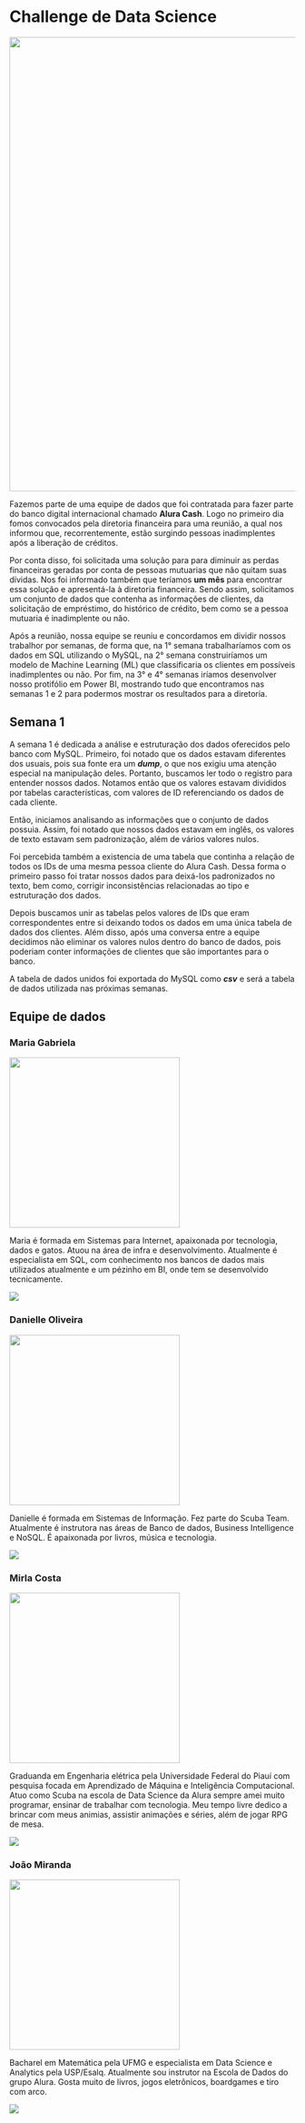 # Challenge de Data Science

<div align="center">
<img src="https://i.imgur.com/oxab3uu.png" width="800px" />
</div>

Fazemos parte de uma equipe de dados que foi contratada para fazer parte do banco digital internacional chamado **Alura Cash**. Logo no primeiro dia fomos convocados pela diretoria financeira para uma reunião, a qual nos informou que, recorrentemente, estão surgindo pessoas inadimplentes após a liberação de créditos.

Por conta disso, foi solicitada uma solução para para diminuir as perdas financeiras geradas por conta de pessoas mutuarias que não quitam suas dívidas. Nos foi informado também que teríamos **um mês** para encontrar essa solução e apresentá-la à diretoria financeira. Sendo assim, solicitamos um conjunto de dados que contenha as informações de clientes, da solicitação de empréstimo, do histórico de crédito, bem como se a pessoa mutuaria é inadimplente ou não.

Após a reunião, nossa equipe se reuniu e concordamos em dividir nossos trabalhor por semanas, de forma que, na 1° semana trabalharíamos com os dados em SQL utilizando o MySQL, na 2° semana construiríamos um modelo de Machine Learning (ML) que classificaria os clientes em possíveis inadimplentes ou não. Por fim, na 3° e 4° semanas iríamos desenvolver nosso protifólio em Power BI, mostrando tudo que encontramos nas semanas 1 e 2 para podermos mostrar os resultados para a diretoria.

## Semana 1

A semana 1 é dedicada a análise e estruturação dos dados oferecidos pelo banco com MySQL. Primeiro, foi notado que os dados estavam diferentes dos usuais, pois sua fonte era um ***dump***, o que nos exigiu uma atenção especial na manipulação deles. Portanto, buscamos ler todo o registro para entender nossos dados. Notamos então que os valores estavam divididos por tabelas características, com valores de ID referenciando os dados de cada cliente.

Então, iniciamos analisando as informações que o conjunto de dados possuia. Assim, foi notado que nossos dados estavam em inglês, os valores de texto estavam sem padronização, além de vários valores nulos.

Foi percebida também a existencia de uma tabela que continha a relação de todos os IDs de uma mesma pessoa cliente do Alura Cash. Dessa forma o primeiro passo foi tratar nossos dados para deixá-los padronizados no texto, bem como, corrigir inconsistências relacionadas ao tipo e estruturação dos dados.

Depois buscamos unir as tabelas pelos valores de IDs que eram correspondentes entre si deixando todos os dados em uma única tabela de dados dos clientes. Além disso, após uma conversa entre a equipe decidimos não eliminar os valores nulos dentro do banco de dados, pois poderiam conter informações de clientes que são importantes para o banco.

A tabela de dados unidos foi exportada do MySQL como ***csv*** e será a tabela de dados utilizada nas próximas semanas.
## Equipe de dados

### Maria Gabriela

<div align="left">
<img src="https://i.imgur.com/z7wOCI9.png" width="300px" />
</div>

Maria é formada em Sistemas para Internet, apaixonada por tecnologia, dados e gatos. Atuou na área de infra e desenvolvimento. Atualmente é especialista em SQL, com conhecimento nos bancos de dados mais utilizados atualmente e um pézinho em BI, onde tem se desenvolvido tecnicamente.

<a href="https://www.linkedin.com/in/mariagcoliva/" target="_blank"><img src="https://img.shields.io/badge/-LinkedIn-%230077B5?style=for-the-badge&logo=linkedin&logoColor=white" target="_blank"></a>

### Danielle Oliveira

<div align="left">
<img src="https://i.imgur.com/JBep2hL.png" width="300px" />
</div>

Danielle é formada em Sistemas de Informação. Fez parte do Scuba Team. Atualmente é instrutora nas áreas de Banco de dados, Business Intelligence e NoSQL. É apaixonada por livros, música e tecnologia.

<a href="https://www.linkedin.com/in/danielle-oliveira-071550134/" target="_blank"><img src="https://img.shields.io/badge/-LinkedIn-%230077B5?style=for-the-badge&logo=linkedin&logoColor=white" target="_blank"></a>

### Mirla Costa

<div align="left">
<img src="https://i.imgur.com/eqC6qrV.jpg" width="300px" />
</div>

Graduanda em Engenharia elétrica pela Universidade Federal do Piauí com pesquisa focada em Aprendizado de Máquina e Inteligência Computacional. Atuo como Scuba na escola de Data Science da Alura sempre amei muito programar, ensinar de trabalhar com tecnologia. Meu tempo livre dedico a brincar com meus animias, assistir animações e séries, além de jogar RPG de mesa.

<a href="https://www.linkedin.com/in/mirla-costa/" target="_blank"><img src="https://img.shields.io/badge/-LinkedIn-%230077B5?style=for-the-badge&logo=linkedin&logoColor=white" target="_blank"></a>   
</div>

### João Miranda

<div align="left">
<img src="https://i.imgur.com/6evW05p.png" width="300px" />
</div>

Bacharel em Matemática pela UFMG e especialista em Data Science e Analytics pela USP/Esalq. Atualmente sou instrutor na Escola de Dados do grupo Alura. Gosta muito de livros, jogos eletrônicos, boardgames e tiro com arco.

<a href="https://www.linkedin.com/in/joaovmiranda/" target="_blank"><img src="https://img.shields.io/badge/-LinkedIn-%230077B5?style=for-the-badge&logo=linkedin&logoColor=white" target="_blank"></a>
